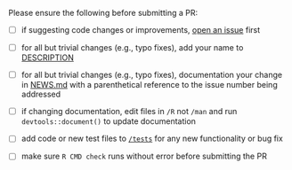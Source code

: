Please ensure the following before submitting a PR:

 - [ ] if suggesting code changes or improvements, [open an issue](https://github.com/leeper/cregg/issues/new) first
 - [ ] for all but trivial changes (e.g., typo fixes), add your name to [DESCRIPTION](https://github.com/leeper/cregg/blob/master/DESCRIPTION)
 - [ ] for all but trivial changes (e.g., typo fixes), documentation your change in [NEWS.md](https://github.com/leeper/cregg/blob/master/NEWS.md) with a parenthetical reference to the issue number being addressed
 - [ ] if changing documentation, edit files in `/R` not `/man` and run `devtools::document()` to update documentation
 - [ ] add code or new test files to [`/tests`](https://github.com/leeper/cregg/tree/master/tests/testthat) for any new functionality or bug fix
 - [ ] make sure `R CMD check` runs without error before submitting the PR

